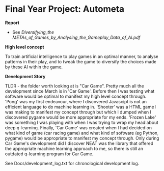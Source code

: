 # Final Year Project: Autometa

**Report**

* See *Diversifying_the METAs_of_Games_by_Analysing_the_Gameplay_Data_of_AI.pdf*

**High level concept**

To train artificial intelligence to play games in an optimal manner, to analyse patterns in their play, and to tweak the game to diversify the choices made by these AI within the game.


**Development Story**

TLDR - the folder worth looking at is "Car Game".
Pretty much all the development since March is in 'Car Game'. Before then I was testing what software would be optimal to manifest my high level concept through. 'Pong' was my first endeavour, where I discovered Javascipt is not an efficient language to do machine learning in. 'Shooter' was a HTML game I was making to manifest my concept through but which I dumped when I discovered pygame would be more appropriate for my ends. 'Frozen Lake' was something I was playing with when I was trying to wrap my head about deep q-learning. Finally, 'Car Game' was created when I had decided on what kind of game (car racing game) and what kind of software (eg Python, pygame) would be appropriate to manifest my concept through. Only during Car Game's development did I discover NEAT was the library that offered the appropriate machine learning approach to me, so there is still an outdated q-learning program for Car Game.

See Docs/development_log.txt for chronological development log.
